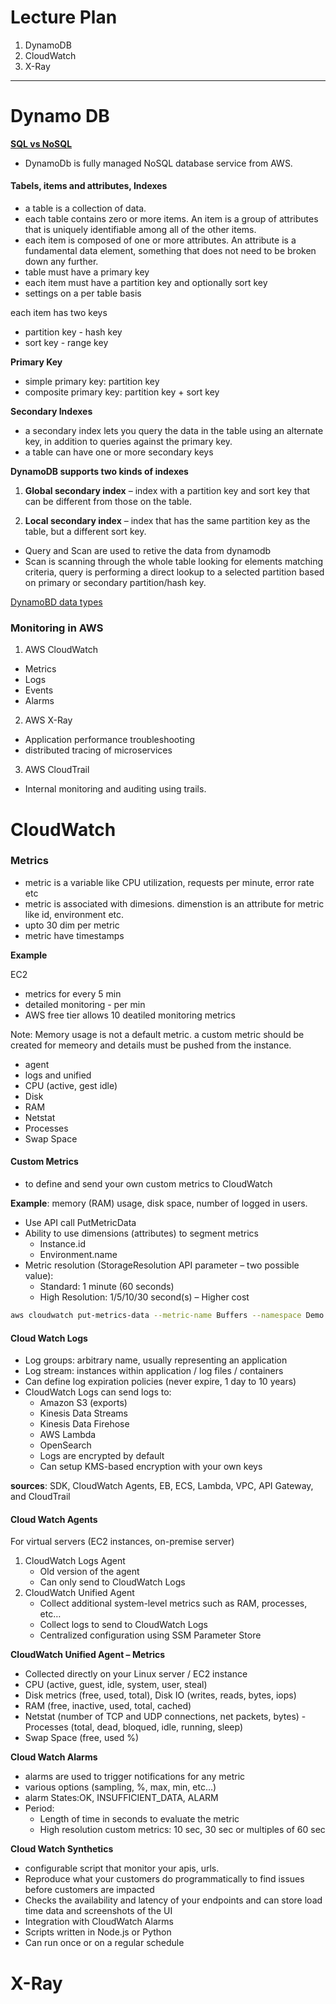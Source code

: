 # Lecture Plan


1. DynamoDB
2. CloudWatch
3. X-Ray

---

# Dynamo DB

**[SQL vs NoSQL](https://www.mongodb.com/ko-kr/resources/basics/databases/nosql-explained/nosql-vs-sql)**

- DynamoDb is fully managed NoSQL database service from AWS.

#### Tabels, items and attributes, Indexes

- a table is a collection of data.
- each table contains zero or more items. An item is a group of attributes that is uniquely identifiable among all of the other items.
- each item is composed of one or more attributes. An attribute is a fundamental data element, something that does not need to be broken down any further.
- table must have a primary key
- each item must have a partition key and optionally sort key
- settings on a per table basis

each item has two keys
- partition key - hash key
- sort key - range key


**Primary Key**

- simple primary key: partition key
- composite primary key: partition key + sort key

**Secondary Indexes**

- a secondary index lets you query the data in the table using an alternate key, in addition to queries against the primary key.
- a table can have one or more secondary keys

**DynamoDB supports two kinds of indexes**

1. **Global secondary index** –  index with a partition key and sort key that can be different from those on the table.

2. **Local secondary index** – index that has the same partition key as the table, but a different sort key.

- Query and Scan are used to retive the data from dynamodb
- Scan is scanning through the whole table looking for elements matching criteria, query is performing a direct lookup to a selected partition based on primary or secondary partition/hash key.

[DynamoBD data types](https://docs.aws.amazon.com/amazondynamodb/latest/developerguide/HowItWorks.NamingRulesDataTypes.html)




### Monitoring in AWS

1. AWS CloudWatch

- Metrics
- Logs
- Events
- Alarms

2. AWS X-Ray

- Application performance troubleshooting
- distributed tracing of microservices


3. AWS CloudTrail

- Internal monitoring and auditing using trails.


# CloudWatch

### Metrics

- metric is a variable like CPU utilization, requests per minute, error rate etc
- metric is associated with dimesions. dimenstion is an attribute for metric like id, environment etc.
- upto 30 dim per metric
- metric have timestamps


**Example**

EC2

- metrics for every 5 min
- detailed monitoring - per min
- AWS free tier allows 10 deatiled monitoring metrics

Note: Memory usage is not a default metric. a custom metric should be created for memeory and details must be pushed from the instance.


- agent
- logs and unified
- CPU (active, gest idle)
- Disk
- RAM
- Netstat
- Processes
- Swap Space


#### Custom Metrics

- to define and send your own custom metrics to CloudWatch

**Example**: memory (RAM) usage, disk space, number of logged in users.
- Use API call PutMetricData
- Ability to use dimensions (attributes) to segment metrics
  - Instance.id
  - Environment.name
- Metric resolution (StorageResolution API parameter – two possible value):
    - Standard: 1 minute (60 seconds)
    - High Resolution: 1/5/10/30 second(s) – Higher cost


```bash
aws cloudwatch put-metrics-data --metric-name Buffers --namespace Demo --unit Bytes --value 7463947324 --dimensions InstanceID=i-487aksdh80,InstanceType=t2.micro
```


#### Cloud Watch Logs

- Log groups: arbitrary name, usually representing an application
- Log stream: instances within application / log files / containers
- Can define log expiration policies (never expire, 1 day to 10 years)
- CloudWatch Logs can send logs to:
  - Amazon S3 (exports)
  - Kinesis Data Streams
  - Kinesis Data Firehose
  - AWS Lambda 
  - OpenSearch
  - Logs are encrypted by default
  - Can setup KMS-based encryption with your own keys

**sources**: SDK, CloudWatch Agents, EB, ECS, Lambda, VPC, API Gateway, and CloudTrail


#### Cloud Watch Agents

For virtual servers (EC2 instances, on-premise server)
1. CloudWatch Logs Agent
    - Old version of the agent
    - Can only send to CloudWatch Logs
2. CloudWatch Unified Agent
    - Collect additional system-level metrics such as RAM, processes, etc…
    - Collect logs to send to CloudWatch Logs
    - Centralized configuration using SSM Parameter Store

**CloudWatch Unified Agent – Metrics**

- Collected directly on your Linux server / EC2 instance
- CPU (active, guest, idle, system, user, steal)
- Disk metrics (free, used, total), Disk IO (writes, reads, bytes, iops)
- RAM (free, inactive, used, total, cached)
- Netstat (number of TCP and UDP connections, net packets, bytes)  -  Processes (total, dead, bloqued, idle, running, sleep)
- Swap Space (free, used %)


**Cloud Watch Alarms**

- alarms are used to trigger notifications for any metric
- various options (sampling, %, max, min, etc…)
- alarm States:OK, INSUFFICIENT_DATA, ALARM
- Period:
  - Length of time in seconds to evaluate the metric
  - High resolution custom metrics: 10 sec, 30 sec or multiples of 60 sec


**Cloud Watch Synthetics**

- configurable script that monitor your apis, urls.
- Reproduce what your customers do programmatically to find issues before customers
are impacted
- Checks the availability and latency of your endpoints and can store load time data and screenshots of the UI
- Integration with CloudWatch Alarms
- Scripts written in Node.js or Python
- Can run once or on a regular schedule



# X-Ray





